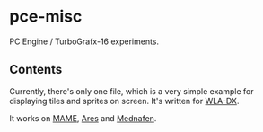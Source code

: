 # pce-misc
PC Engine / TurboGrafx-16 experiments.

## Contents
Currently, there's only one file, which is a very simple example for displaying tiles and sprites on screen.
It's written for [WLA-DX](https://github.com/vhelin/wla-dx).

It works on [MAME](https://github.com/mamedev/mame), [Ares](https://github.com/ares-emulator/ares) and [Mednafen](https://github.com/mednafen).
